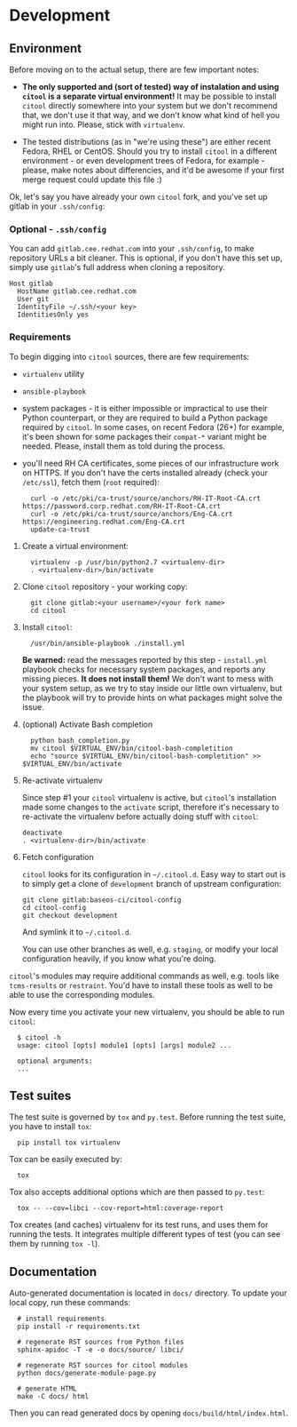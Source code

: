 # Development


## Environment

Before moving on to the actual setup, there are few important notes:

* **The only supported and (sort of tested) way of instalation and using `citool` is a separate virtual environment!** It may be possible to install `citool` directly somewhere into your system but we don't recommend that, we don't use it that way, and we don't know what kind of hell you might run into. Please, stick with `virtualenv`.

* The tested distributions (as in "we're using these") are either recent Fedora, RHEL or CentOS. Should you try to install `citool` in a different environment - or even development trees of Fedora, for example - please, make notes about differencies, and it'd be awesome if your first merge request could update this file :)


Ok, let's say you have already your own `citool` fork, and you've set up gitlab in your `.ssh/config`:

### Optional - `.ssh/config`

You can add `gitlab.cee.redhat.com` into your `.ssh/config`, to make repository URLs a bit cleaner. This is optional,
if you don't have this set up, simply use `gitlab`'s full address when cloning a repository.

```
Host gitlab
  HostName gitlab.cee.redhat.com
  User git
  IdentityFile ~/.ssh/<your key>
  IdentitiesOnly yes
```

### Requirements

To begin digging into `citool` sources, there are few requirements:

  - `virtualenv` utility

  - `ansible-playbook`

  - system packages - it is either impossible or impractical to use their Python counterpart, or they are required to
    build a Python package required by `citool`. In some cases, on recent Fedora (26+) for example, it's been shown
    for some packages their `compat-*` variant might be needed. Please, install them as told during the process.

  - you'll need RH CA certificates, some pieces of our infrastructure work on HTTPS. If you don't have the certs
    installed already (check your `/etc/ssl`), fetch them (`root` required):

    ```
      curl -o /etc/pki/ca-trust/source/anchors/RH-IT-Root-CA.crt https://password.corp.redhat.com/RH-IT-Root-CA.crt
      curl -o /etc/pki/ca-trust/source/anchors/Eng-CA.crt https://engineering.redhat.com/Eng-CA.crt
      update-ca-trust
    ```

1. Create a virtual environment:
   ```
     virtualenv -p /usr/bin/python2.7 <virtualenv-dir>
     . <virtualenv-dir>/bin/activate
   ```

2. Clone `citool` repository - your working copy:
   ```
     git clone gitlab:<your username>/<your fork name>
     cd citool
   ```

3. Install `citool`:
   ```
     /usr/bin/ansible-playbook ./install.yml
   ```

   **Be warned:** read the messages reported by this step - `install.yml` playbook checks for necessary system packages, and reports any missing pieces. **It does not install them!** We don't want to mess with your system setup, as we try to stay inside our little own virtualenv, but the playbook will try to provide hints on what packages might solve the issue.

4. (optional) Activate Bash completion
   ```
     python bash_completion.py
     mv citool $VIRTUAL_ENV/bin/citool-bash-completition
     echo "source $VIRTUAL_ENV/bin/citool-bash-completition" >> $VIRTUAL_ENV/bin/activate
   ```

5. Re-activate virtualenv

   Since step #1 your `citool` virtualenv is active, but `citool`'s installation made some changes to the `activate`
   script, therefore it's necessary to re-activate the virtualenv before actually doing stuff with `citool`:

   ```
   deactivate
   . <virtualenv-dir>/bin/activate
   ```

6. Fetch configuration

   `citool` looks for its configuration in `~/.citool.d`. Easy way to start out is to simply get a clone of `development` branch of upstream configuration:

   ```
   git clone gitlab:baseos-ci/citool-config
   cd citool-config
   git checkout development
   ```

   And symlink it to `~/.citool.d`.

   You can use other branches as well, e.g. `staging`, or modify your local configuration heavily, if you know what you're doing.


`citool`'s modules may require additional commands as well, e.g. tools like `tcms-results` or `restraint`. You'd have
to install these tools as well to be able to use the corresponding modules.

Now every time you activate your new virtualenv, you should be able to run `citool`:

```
  $ citool -h
  usage: citool [opts] module1 [opts] [args] module2 ...

  optional arguments:
  ...

```


## Test suites

The test suite is governed by `tox` and `py.test`. Before running the test suite, you have to install `tox`:

```
  pip install tox virtualenv
```

Tox can be easily executed by:

```
  tox
```

Tox also accepts additional options which are then passed to `py.test`:

```
  tox -- --cov=libci --cov-report=html:coverage-report
```


Tox creates (and caches) virtualenv for its test runs, and uses them for running the tests. It integrates multiple
different types of test (you can see them by running `tox -l`).


## Documentation

Auto-generated documentation is located in `docs/` directory. To update your local copy, run these commands:

```
  # install requirements
  pip install -r requirements.txt

  # regenerate RST sources from Python files
  sphinx-apidoc -T -e -o docs/source/ libci/

  # regenerate RST sources for citool modules
  python docs/generate-module-page.py

  # generate HTML
  make -C docs/ html
```

Then you can read generated docs by opening `docs/build/html/index.html`.
